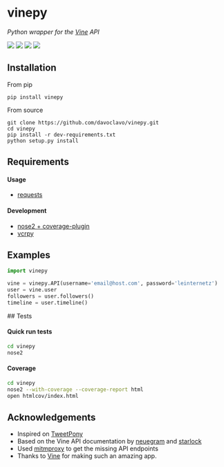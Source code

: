vinepy
======

*Python wrapper for the [Vine](https://vine.co) API*

[![](https://travis-ci.org/davoclavo/vinepy.svg?branch=master)](https://travis-ci.org/davoclavo/vinepy)
[![](https://img.shields.io/coveralls/davoclavo/vinepy.svg)](https://coveralls.io/r/davoclavo/vinepy)
[![](https://img.shields.io/pypi/v/vinepy.svg)](https://pypi.python.org/pypi/vinepy)
[![](https://img.shields.io/badge/coolness-ultrasupercool-blue.svg)](http://i.imgur.com/oJ6ZZf8.gif)

## Installation

From pip

```
pip install vinepy
```

From source

```
git clone https://github.com/davoclavo/vinepy.git
cd vinepy
pip install -r dev-requirements.txt
python setup.py install
```

## Requirements

#### Usage

* [requests](http://docs.python-requests.org/en/latest/)

#### Development

* [nose2 + coverage-plugin](https://github.com/nose-devs/nose2)
* [vcrpy](https://github.com/kevin1024/vcrpy)


## Examples

```python
import vinepy

vine = vinepy.API(username='email@host.com', password='leinternetz')
user = vine.user
followers = user.followers()
timeline = user.timeline()
```

## Tests

#### Quick run tests
```sh
cd vinepy
nose2
```

#### Coverage
```sh
cd vinepy
nose2 --with-coverage --coverage-report html
open htmlcov/index.html
```


## Acknowledgements

* Inspired on [TweetPony](https://github.com/Mezgrman/TweetPony)
* Based on the Vine API documentation by [neuegram](https://github.com/neuegram) and [starlock](https://github.com/starlock/vino/wiki/API-Reference)
* Used [mitmproxy](http://mitmproxy.org/) to get the missing API endpoints
* Thanks to [Vine](https://vine.co) for making such an amazing app.
